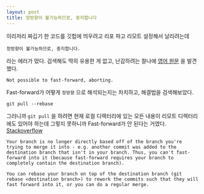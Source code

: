 ```yaml
---
layout: post
title: 정방향이 불가능하므로, 중지합니다
---
```


이리저리 짜깁기 한 코드를 깃헙에 띄우려고 리포 파고 리모트 설정해서 날리려는데

```
정방향이 불가능하므로, 중지합니다.
```

라는 에러가 떴다. 검색해도 딱히 유용한 게 없고, 난감하려는 찰나에 [영어 원문](https://github.com/baslr/git-po/blob/494398473714dcbedb38b1ac79b531c7384b3bc4/po/ko.po#L7755) 을 발견했다.

```
Not possible to fast-forward, aborting.
```

Fast-forward가 어떻게 `정방향` 으로 해석되는지는 차치하고, 해결법을 검색해보았다.

```
git pull --rebase
```

그러니까 `git pull` 을 하려면 현재 로컬 디렉터리에 있는 모든 내용이 리모트 디렉터리에도 있어야 하는데 그렇지 못하니까 Fast-forward가 안 된다는 거였다. [Stackoverflow](https://stackoverflow.com/questions/13106179/fatal-not-possible-to-fast-forward-aborting)

```
Your branch is no longer directly based off of the branch you're trying to merge it into - e.g. another commit was added to the destination branch that isn't in your branch. Thus, you can't fast-forward into it (because fast-forward requires your branch to completely contain the destination branch).

You can rebase your branch on top of the destination branch (git rebase <destination branch>) to rework the commits such that they will fast forward into it, or you can do a regular merge.
```